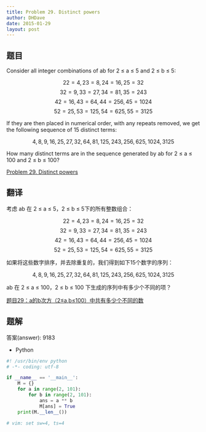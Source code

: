 ```yaml
---
title: Problem 29. Distinct powers
author: DHDave
date: 2015-01-29
layout: post
---
```


## 题目


Consider all integer combinations of ab for 2 ≤ a ≤ 5 and 2 ≤ b ≤ 5:

$$ 22=4, 23=8, 24=16, 25=32 $$
$$ 32=9, 33=27, 34=81, 35=243 $$
$$ 42=16, 43=64, 44=256, 45=1024 $$
$$ 52=25, 53=125, 54=625, 55=3125 $$

If they are then placed in numerical order, with any repeats removed, we get the following sequence of 15 distinct terms:
<!--more-->
$$ 4, 8, 9, 16, 25, 27, 32, 64, 81, 125, 243, 256, 625, 1024, 3125 $$

How many distinct terms are in the sequence generated by ab for 2 ≤ a ≤ 100 and 2 ≤ b ≤ 100?

[Problem 29. Distinct powers](https://projecteuler.net/problem=29 "Problem 29")

## 翻译
考虑 ab 在 2 ≤ a ≤ 5，2 ≤ b ≤ 5下的所有整数组合：

$$ 22=4, 23=8, 24=16, 25=32 $$
$$ 32=9, 33=27, 34=81, 35=243 $$
$$ 42=16, 43=64, 44=256, 45=1024 $$
$$ 52=25, 53=125, 54=625, 55=3125 $$

如果将这些数字排序，并去除重复的，我们得到如下15个数字的序列：

$$ 4, 8, 9, 16, 25, 27, 32, 64, 81, 125, 243, 256, 625, 1024, 3125 $$

ab 在 2 ≤ a ≤ 100，2 ≤ b ≤ 100 下生成的序列中有多少个不同的项？

[题目29：a的b次方（2≤a,b≤100）中共有多少个不同的数](http://pe.spiritzhang.com/index.php/2011-05-11-09-44-54/30-29ab2ab100 "题目29")

## 题解

答案(answer): 9183

+ Python

```python
#! /usr/bin/env python
# -*- coding: utf-8

if __name__ == '__main__':
    M = {}
    for a in range(2, 101):
        for b in range(2, 101):
            ans = a ** b
            M[ans] = True
    print(M.__len__())

# vim: set sw=4, ts=4
```
